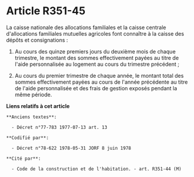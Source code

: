 # Article R351-45

La caisse nationale des allocations familiales et la caisse centrale d'allocations familiales mutuelles agricoles font
connaître à la caisse des dépôts et consignations :

1. Au cours des quinze premiers jours du deuxième mois de chaque trimestre, le montant des sommes effectivement payées au
titre de l'aide personnalisée au logement au cours du trimestre précédent ;

2. Au cours du premier trimestre de chaque année, le montant total des sommes effectivement payées au cours de l'année
précédente au titre de l'aide personnalisée et des frais de gestion exposés pendant la même période.

**Liens relatifs à cet article**

	**Anciens textes**:

	  - Décret n°77-783 1977-07-13 art. 13

	**Codifié par**:

	  - Décret n°78-622 1978-05-31 JORF 8 juin 1978

	**Cité par**:

	  - Code de la construction et de l'habitation. - art. R351-44 (M)

